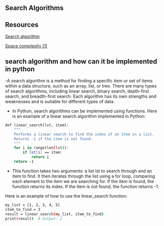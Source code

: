 ## Search Algorithms

## Resources
[Search algorithm](https://en.wikipedia.org/wiki/Search_algorithm)

[Space complexity (1)](https://www.geeksforgeeks.org/g-fact-86/)

## search algorithm and how can it be implemented in python

-A search algorithm is a method for finding a specific item or set of items within a data structure, such as an array, list, or tree. There are many types of search algorithms, including linear search, binary search, depth-first search, and breadth-first search. Each algorithm has its own strengths and weaknesses and is suitable for different types of data.

- In Python, search algorithms can be implemented using functions. Here is an example of a linear search algorithm implemented in Python:

```bash
def linear_search(lst, item):
    """
    Performs a linear search to find the index of an item in a list.
    Returns -1 if the item is not found.
    """
    for i in range(len(lst)):
        if lst[i] == item:
            return i
    return -1
```

- This function takes two arguments: a list lst to search through and an item to find. It then iterates through the list using a for loop, comparing each element to the item we are searching for. If the item is found, the function returns its index. If the item is not found, the function returns -1.

Here is an example of how to use the linear_search function:

```bash
my_list = [1, 2, 3, 4, 5]
item_to_find = 3
result = linear_search(my_list, item_to_find)
print(result)  # Output: 2
```
